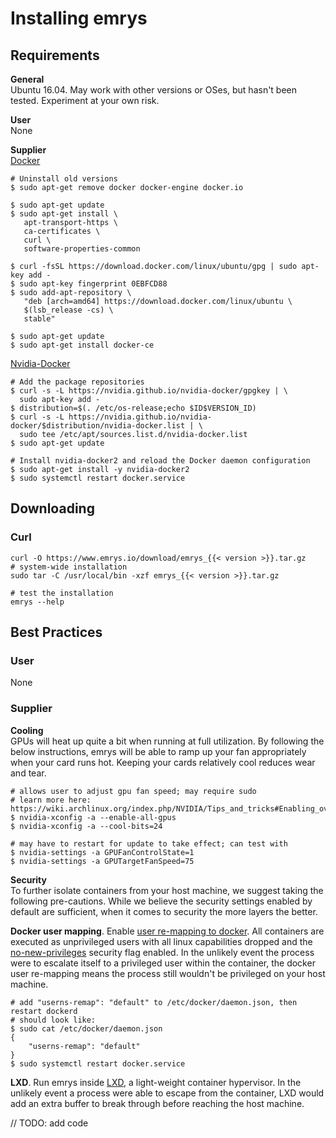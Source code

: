 # Installing emrys

## Requirements
**General**<br>
Ubuntu 16.04. May work with other versions or OSes, but hasn't been tested. Experiment at your own risk.

**User**<br>
None

**Supplier**<br>
[Docker](https://docs.docker.com/install/linux/docker-ce/ubuntu/)

    # Uninstall old versions
    $ sudo apt-get remove docker docker-engine docker.io

    $ sudo apt-get update
    $ sudo apt-get install \
       apt-transport-https \
       ca-certificates \
       curl \
       software-properties-common
        
    $ curl -fsSL https://download.docker.com/linux/ubuntu/gpg | sudo apt-key add -
    $ sudo apt-key fingerprint 0EBFCD88
    $ sudo add-apt-repository \
       "deb [arch=amd64] https://download.docker.com/linux/ubuntu \
       $(lsb_release -cs) \
       stable"

    $ sudo apt-get update
    $ sudo apt-get install docker-ce

[Nvidia-Docker](https://github.com/NVIDIA/nvidia-docker)

    # Add the package repositories
    $ curl -s -L https://nvidia.github.io/nvidia-docker/gpgkey | \
      sudo apt-key add -
    $ distribution=$(. /etc/os-release;echo $ID$VERSION_ID)
    $ curl -s -L https://nvidia.github.io/nvidia-docker/$distribution/nvidia-docker.list | \
      sudo tee /etc/apt/sources.list.d/nvidia-docker.list
    $ sudo apt-get update

    # Install nvidia-docker2 and reload the Docker daemon configuration
    $ sudo apt-get install -y nvidia-docker2
    $ sudo systemctl restart docker.service

## Downloading

### Curl

    curl -O https://www.emrys.io/download/emrys_{{< version >}}.tar.gz
    # system-wide installation
    sudo tar -C /usr/local/bin -xzf emrys_{{< version >}}.tar.gz

    # test the installation
    emrys --help

## Best Practices

### User
None

### Supplier
**Cooling**<br>
GPUs will heat up quite a bit when running at full utilization. By following the below instructions,
emrys will be able to ramp up your fan appropriately when your card runs hot. Keeping your cards
relatively cool reduces wear and tear.

	# allows user to adjust gpu fan speed; may require sudo
	# learn more here: https://wiki.archlinux.org/index.php/NVIDIA/Tips_and_tricks#Enabling_overclocking
	$ nvidia-xconfig -a --enable-all-gpus
	$ nvidia-xconfig -a --cool-bits=24

	# may have to restart for update to take effect; can test with
	$ nvidia-settings -a GPUFanControlState=1
	$ nvidia-settings -a GPUTargetFanSpeed=75

**Security**<br>
To further isolate containers from your host machine, we suggest taking the following pre-cautions. While we believe the security settings enabled by default are sufficient, when it comes to security the more layers the better.

**Docker user mapping**. Enable [user re-mapping to docker](https://docs.docker.com/engine/security/userns-remap/). All containers are executed as unprivileged users with all linux capabilities dropped and the [no-new-privileges](https://www.projectatomic.io/blog/2016/03/no-new-privs-docker/) security flag enabled. In the unlikely event the process were to escalate itself to a privileged user within the container, the docker user re-mapping means the process still wouldn't be privileged on your host machine.

	# add "userns-remap": "default" to /etc/docker/daemon.json, then restart dockerd
	# should look like: 
	$ sudo cat /etc/docker/daemon.json
	{
		"userns-remap": "default"
	}
	$ sudo systemctl restart docker.service

**LXD**. Run emrys inside [LXD](https://help.ubuntu.com/lts/serverguide/lxd.html), a light-weight container hypervisor. In the unlikely event a process were able to escape from the container, LXD would add an extra buffer to break through before reaching the host machine.

// TODO: add code
